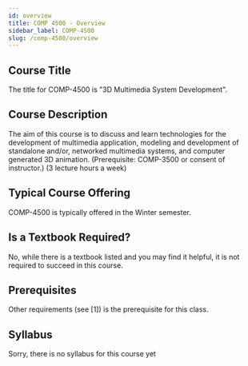 ```yaml
---
id: overview
title: COMP 4500 - Overview
sidebar_label: COMP-4500
slug: /comp-4500/overview
---
```


## Course Title

The title for COMP-4500 is "3D Multimedia System Development".

## Course Description

The aim of this course is to discuss and learn technologies for the development of multimedia application, modeling and development of standalone and/or, networked multimedia systems, and computer generated 3D animation. (Prerequisite: COMP-3500 or consent of instructor.) (3 lecture hours a week)

## Typical Course Offering

COMP-4500 is typically offered in the Winter semester.

## Is a Textbook Required?

No, while there is a textbook listed and you may find it helpful, it is not required to succeed in this course.

## Prerequisites

Other requirements (see [1]) is the prerequisite for this class.

## Syllabus


Sorry, there is no syllabus for this course yet
